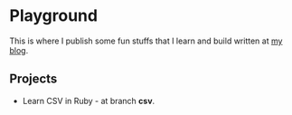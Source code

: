 # Playground

This is where I publish some fun stuffs that I learn and build written at [my blog](https://www.cuongdn.com/).

## Projects
- Learn CSV in Ruby - at branch **csv**.
